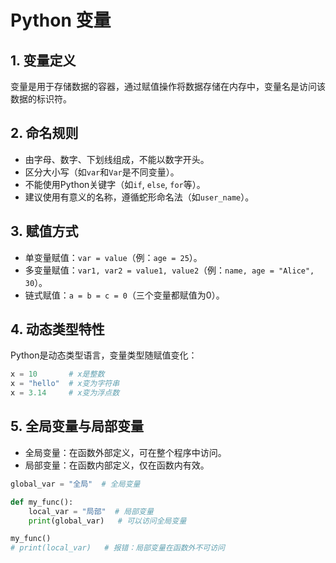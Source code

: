 # Python 变量

## 1. 变量定义
变量是用于存储数据的容器，通过赋值操作将数据存储在内存中，变量名是访问该数据的标识符。

## 2. 命名规则
- 由字母、数字、下划线组成，不能以数字开头。
- 区分大小写（如`var`和`Var`是不同变量）。
- 不能使用Python关键字（如`if`, `else`, `for`等）。
- 建议使用有意义的名称，遵循蛇形命名法（如`user_name`）。

## 3. 赋值方式
- 单变量赋值：`var = value`（例：`age = 25`）。
- 多变量赋值：`var1, var2 = value1, value2`（例：`name, age = "Alice", 30`）。
- 链式赋值：`a = b = c = 0`（三个变量都赋值为0）。

## 4. 动态类型特性
Python是动态类型语言，变量类型随赋值变化：
```python
x = 10       # x是整数
x = "hello"  # x变为字符串
x = 3.14     # x变为浮点数
```

## 5. 全局变量与局部变量
- 全局变量：在函数外部定义，可在整个程序中访问。
- 局部变量：在函数内部定义，仅在函数内有效。
```python
global_var = "全局"  # 全局变量

def my_func():
    local_var = "局部"  # 局部变量
    print(global_var)   # 可以访问全局变量

my_func()
# print(local_var)   # 报错：局部变量在函数外不可访问
```